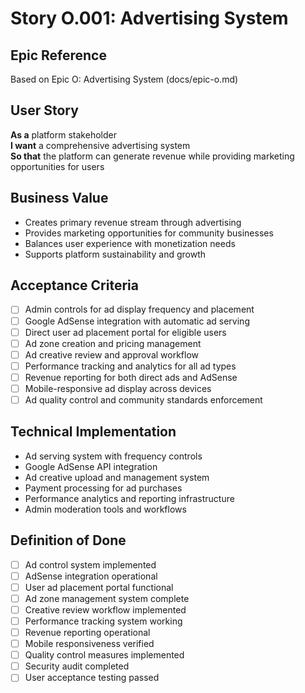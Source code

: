 # Story O.001: Advertising System

## Epic Reference
Based on Epic O: Advertising System (docs/epic-o.md)

## User Story
**As a** platform stakeholder  
**I want** a comprehensive advertising system  
**So that** the platform can generate revenue while providing marketing opportunities for users

## Business Value
- Creates primary revenue stream through advertising
- Provides marketing opportunities for community businesses
- Balances user experience with monetization needs
- Supports platform sustainability and growth

## Acceptance Criteria
- [ ] Admin controls for ad display frequency and placement
- [ ] Google AdSense integration with automatic ad serving
- [ ] Direct user ad placement portal for eligible users
- [ ] Ad zone creation and pricing management
- [ ] Ad creative review and approval workflow
- [ ] Performance tracking and analytics for all ad types
- [ ] Revenue reporting for both direct ads and AdSense
- [ ] Mobile-responsive ad display across devices
- [ ] Ad quality control and community standards enforcement

## Technical Implementation
- Ad serving system with frequency controls
- Google AdSense API integration
- Ad creative upload and management system
- Payment processing for ad purchases
- Performance analytics and reporting infrastructure
- Admin moderation tools and workflows

## Definition of Done
- [ ] Ad control system implemented
- [ ] AdSense integration operational
- [ ] User ad placement portal functional
- [ ] Ad zone management system complete
- [ ] Creative review workflow implemented
- [ ] Performance tracking system working
- [ ] Revenue reporting operational
- [ ] Mobile responsiveness verified
- [ ] Quality control measures implemented
- [ ] Security audit completed
- [ ] User acceptance testing passed 